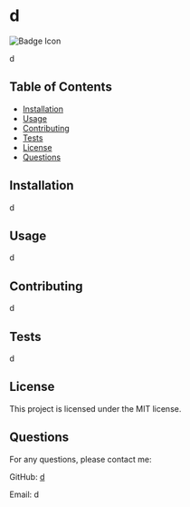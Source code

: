 
  # d
  ![Badge Icon]( https://img.shields.io/badge/License-MIT-informational.svg)
 
  d
  
  ## Table of Contents
  
  - [Installation](#installation)
  - [Usage](#usage)
  - [Contributing](#contributing)
  - [Tests](#tests)
  - [License](#license)
  - [Questions](#questions)
  
  ## Installation
  
  d
  
  ## Usage
  
  d
  
  ## Contributing
  
  d
  
  ## Tests
  
  d
  
  ## License
  
  This project is licensed under the MIT license.
  
  ## Questions
  
  For any questions, please contact me:
  
  GitHub: [d](https://github.com/d)
  
  Email: d
    